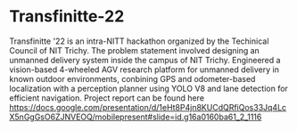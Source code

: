 # Transfinitte-22
Transfinitte '22 is an intra-NITT hackathon organized by the Techinical Council of NIT Trichy. The problem statement involved designing an unmanned delivery system inside the campus of NIT Trichy. Engineered a vision-based 4-wheeled AGV research platform for unmanned delivery in known outdoor environments, conbining GPS and odometer-based localization with a perception planner using YOLO V8 and lane detection for efficient navigation. Project report can be found here https://docs.google.com/presentation/d/1eHt8P4jn8KUCdQRfiQos33Jq4LcX5nGgGsO6ZJNVEOQ/mobilepresent#slide=id.g16a0160ba61_2_1116

